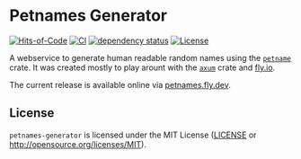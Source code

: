 # Petnames Generator

[![Hits-of-Code](https://hitsofcode.com/github/vbrandl/petnames-generator)](https://hitsofcode.com/github/vbrandl/petnames-generator/view)
[![CI](https://github.com/vbrandl/petnames-generator/actions/workflows/ci.yml/badge.svg)](https://github.com/vbrandl/petnames-generator/actions/workflows/ci.yml)
[![dependency status](https://deps.rs/repo/github/vbrandl/petnames-generator/status.svg)](https://deps.rs/repo/github/vbrandl/petnames-generator)
[![License](https://img.shields.io/badge/license-MIT-green.svg)](https://github.com/vbrandl/petnames-generator/blob/master/LICENSE)

A webservice to generate human readable random names using the [`petname`](https://crates.io/crates/petname) crate.
It was created mostly to play arount with the [`axum`](https://crates.io/crates/axum) crate and [fly.io](https://fly.io).

The current release is available online via [petnames.fly.dev](https://petnames.fly.dev/).

## License

`petnames-generator` is licensed under the MIT License ([LICENSE](LICENSE) or http://opensource.org/licenses/MIT).
